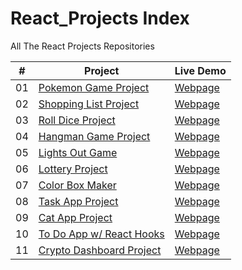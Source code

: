 # React_Projects Index

All The React Projects Repositories

|  #  | Project                                                                                 | Live Demo                                                           |
| :-: | --------------------------------------------------------------------------------------- | ------------------------------------------------------------------- |
| 01  | [Pokemon Game Project](https://github.com/MBeklevic/pokemon_game)                       | [Webpage](https://mbeklevic.github.io/pokemon_game/)                |
| 02  | [Shopping List Project](https://github.com/MBeklevic/shopping_list)                     | [Webpage](https://mbeklevic.github.io/shopping_list/)               |
| 03  | [Roll Dice Project](https://github.com/MBeklevic/two_dice)                              | [Webpage](https://mbeklevic.github.io/two_dice/)                    |
| 04  | [Hangman Game Project](https://github.com/MBeklevic/hangman_game)                       | [Webpage](https://MBeklevic.github.io/hangman_game/)                |
| 05  | [Lights Out Game](https://github.com/MBeklevic/lights_out_game)                         | [Webpage](https://MBeklevic.github.io/lights_out_game/)             |
| 06  | [Lottery Project](https://github.com/MBeklevic/lottery_project)                         | [Webpage](https://mbeklevic.github.io/lottery_project/)             |
| 07  | [Color Box Maker](https://github.com/MBeklevic/color_box_maker)                         | [Webpage](https://mbeklevic.github.io/color_box_maker/)             |
| 08  | [Task App Project](https://github.com/MBeklevic/task_app)                               | [Webpage](https://mbeklevic.github.io/task_app/)                    |
| 09  | [Cat App Project](https://github.com/MBeklevic/cat_app)                                 | [Webpage](https://mbeklevic.github.io/cat_app/)                     |
| 10  | [To Do App w/ React Hooks](https://github.com/MBeklevic/to_do_app)                      | [Webpage](https://mbeklevic.github.io/to_do_app/)                   |
| 11  | [Crypto Dashboard Project](https://github.com/MBeklevic/crypto-dashboard)               | [Webpage](https://mbeklevic.github.io/crypto-dashboard/)            |
